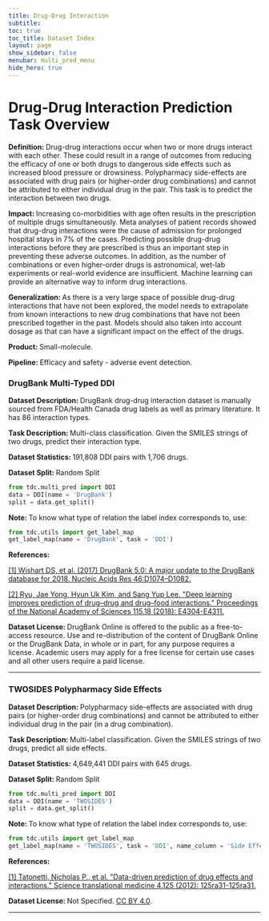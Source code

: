 ```yaml
---
title: Drug-Drug Interaction
subtitle: 
toc: true
toc_title: Dataset Index
layout: page
show_sidebar: false
menubar: multi_pred_menu
hide_hero: true
---
```


# Drug-Drug Interaction Prediction Task Overview


<div class="box">
	

<p class='is-size-6'>  <strong> Definition: </strong> 
	Drug-drug interactions occur when two or more drugs interact with each other. These could result in a range of outcomes from reducing the efficacy of one or both drugs to dangerous side effects such as increased blood pressure or drowsiness. Polypharmacy side-effects are associated with drug pairs (or higher-order drug combinations) and cannot be attributed to either individual drug in the pair. This task is to predict the interaction between two drugs.

</p>

<p class="is-size-6"> <strong> Impact: </strong>  
Increasing co-morbidities with age often results in the prescription of multiple drugs simultaneously. Meta analyses of patient records showed that drug-drug interactions were the cause of admission for prolonged hospital stays in 7% of the cases. Predicting possible drug-drug interactions before they are prescribed is thus an important step in preventing these adverse outcomes. In addition, as the number of combinations or even higher-order drugs is astronomical, wet-lab experiments or real-world evidence are insufficient. Machine learning can provide an alternative way to inform drug interactions.
</p>

<p class="is-size-6"> <strong> Generalization: </strong> 
As there is a very large space of possible drug-drug interactions that have not been explored, the model needs to extrapolate from known interactions to new drug combinations that have not been prescribed together in the past. Models should also taken into account dosage as that can have a significant impact on the effect of the drugs.
</p>

<p class="is-size-6"> <strong> Product: </strong> Small-molecule. </p>

<p class="is-size-6"> <strong> Pipeline: </strong> Efficacy and safety - adverse event detection. </p>

</div>

### DrugBank Multi-Typed DDI

<p class='is-size-6'>  <strong> Dataset Description: </strong> DrugBank drug-drug interaction dataset is manually sourced from FDA/Health Canada drug labels as well as primary literature. It has 86 interaction types. </p>

<p class='is-size-6'>  <strong> Task Description: </strong>Multi-class classification. Given the SMILES strings of two drugs, predict their interaction type. </p>

<p class='is-size-6'>  <strong> Dataset Statistics: </strong> 191,808 DDI pairs with 1,706 drugs.  </p>

<p class='is-size-6'>  <strong> Dataset Split: </strong> <span class="tag is-info is-light">Random Split</span> </p>

``` python
from tdc.multi_pred import DDI
data = DDI(name = 'DrugBank')
split = data.get_split()
```

<p class='is-size-6'>  <strong> Note: </strong> To know what type of relation the label index corresponds to, use:  </p>

```python
from tdc.utils import get_label_map
get_label_map(name = 'DrugBank', task = 'DDI')
```

<p class='is-size-6'>  <strong> References: </strong>  </p>

<a href="https://academic.oup.com/nar/article/46/D1/D1074/4602867">[1] Wishart DS, et al. (2017) DrugBank 5.0: A major update to the DrugBank database for 2018. Nucleic Acids Res 46:D1074–D1082. </a> 

<a href="https://www.pnas.org/content/115/18/E4304.short"> [2] Ryu, Jae Yong, Hyun Uk Kim, and Sang Yup Lee. "Deep learning improves prediction of drug–drug and drug–food interactions." Proceedings of the National Academy of Sciences 115.18 (2018): E4304-E4311.</a>

<p class='is-size-6'> <strong> Dataset License: </strong> DrugBank Online is offered to the public as a free-to-access resource. Use and re-distribution of the content of DrugBank Online or the DrugBank Data, in whole or in part, for any purpose requires a license. Academic users may apply for a free license for certain use cases and all other users require a paid license. </p>


<hr />

### TWOSIDES Polypharmacy Side Effects

<p class='is-size-6'>  <strong> Dataset Description: </strong> Polypharmacy side-effects are associated with drug pairs (or higher-order drug combinations) and cannot be attributed to either individual drug in the pair (in a drug combination). </p>

<p class='is-size-6'>  <strong> Task Description: </strong>Multi-label classification. Given the SMILES strings of two drugs, predict all side effects. </p>

<p class='is-size-6'>  <strong> Dataset Statistics: </strong> 4,649,441 DDI pairs with 645 drugs.  </p>

<p class='is-size-6'>  <strong> Dataset Split: </strong> <span class="tag is-info is-light">Random Split</span> </p>

``` python
from tdc.multi_pred import DDI
data = DDI(name = 'TWOSIDES')
split = data.get_split()
```

<p class='is-size-6'>  <strong> Note: </strong> To know what type of relation the label index corresponds to, use:  </p>

```python
from tdc.utils import get_label_map
get_label_map(name = 'TWOSIDES', task = 'DDI', name_column = 'Side Effect Name')
```

<p class='is-size-6'>  <strong> References: </strong>  </p>

<a href="https://stm.sciencemag.org/content/4/125/125ra31.short?casa_token=I307jEWdWskAAAAA:B4glz3iI1wW_lYc_bzfSs41xMaHiFHLxOhNhOhW_6Si3lHOKarRIe5s5tHz3S2pY7tcVWB41QP6-47c">[1] Tatonetti, Nicholas P., et al. "Data-driven prediction of drug effects and interactions." Science translational medicine 4.125 (2012): 125ra31-125ra31. </a> 

<p class='is-size-6'> <strong> Dataset License: </strong> Not Specified. <a href="https://creativecommons.org/licenses/by/4.0/">CC BY 4.0</a>.</p>

<hr />
